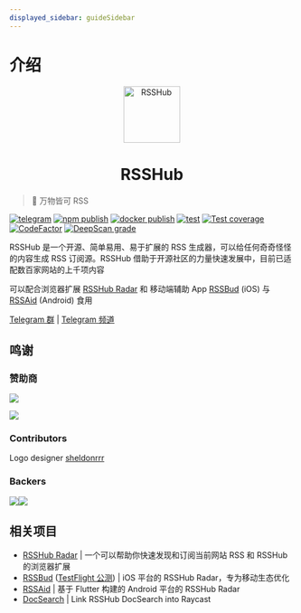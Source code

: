 ```yaml
---
displayed_sidebar: guideSidebar
---
```


# 介绍

<p align="center" class="logo-img">
    <img src="img/logo.png" alt="RSSHub" width="100" />
</p>
<h1 align="center" class="logo-text">RSSHub</h1>

> 🍰 万物皆可 RSS

[![telegram](https://img.shields.io/badge/chat-telegram-brightgreen.svg?logo=telegram&style=flat-square)](https://t.me/rsshub)
[![npm publish](https://img.shields.io/github/actions/workflow/status/DIYgod/RSSHub/npm-publish.yml?branch=master&label=npm%20publish&logo=npm&style=flat-square)](https://www.npmjs.com/package/rsshub)
[![docker publish](https://img.shields.io/github/actions/workflow/status/DIYgod/RSSHub/docker-release.yml?branch=master&label=docker%20publish&logo=docker&style=flat-square)](https://hub.docker.com/r/diygod/rsshub)
[![test](https://img.shields.io/github/actions/workflow/status/DIYgod/RSSHub/test.yml?branch=master&label=test&logo=github&style=flat-square)](https://github.com/DIYgod/RSSHub/actions/workflows/test.yml?query=event%3Apush+branch%3Amaster)
[![Test coverage](https://img.shields.io/codecov/c/github/DIYgod/RSSHub.svg?style=flat-square&logo=codecov)](https://app.codecov.io/gh/DIYgod/RSSHub/branch/master)
[![CodeFactor](https://www.codefactor.io/repository/github/diygod/rsshub/badge)](https://www.codefactor.io/repository/github/diygod/rsshub)
[![DeepScan grade](https://deepscan.io/api/teams/6244/projects/8135/branches/92448/badge/grade.svg)](https://deepscan.io/dashboard#view=project&tid=6244&pid=8135&bid=92448)

RSSHub 是一个开源、简单易用、易于扩展的 RSS 生成器，可以给任何奇奇怪怪的内容生成 RSS 订阅源。RSSHub 借助于开源社区的力量快速发展中，目前已适配数百家网站的上千项内容

可以配合浏览器扩展 [RSSHub Radar](https://github.com/DIYgod/RSSHub-Radar) 和 移动端辅助 App [RSSBud](https://github.com/Cay-Zhang/RSSBud) (iOS) 与 [RSSAid](https://github.com/LeetaoGoooo/RSSAid) (Android) 食用

[Telegram 群](https://t.me/rsshub) | [Telegram 频道](https://t.me/awesomeRSSHub)

## 鸣谢

### 赞助商

<p>
<Link to="https://xlog.app/"><img style={{height: "100px"}} src="https://i.imgur.com/2B9pXBg.png" /></Link>
</p>

[![](https://opencollective.com/static/images/become_sponsor.svg)](/zh/support/)

### Contributors

<p>
<object type="image/svg+xml" data="https://opencollective.com/RSSHub/contributors.svg?width=740"></object>
</p>

Logo designer [sheldonrrr](https://dribbble.com/sheldonrrr)

### Backers

<Link to="https://www.cloudflare.com"><img style={{height: "50px"}} src="https://cn-south-17-rsshub-16857749.oss.dogecdn.com/cloudflare.png" /></Link><Link to="https://www.netlify.com" style={{marginLeft: "60px"}}><img style={{height: "40px"}} src="https://cn-south-17-rsshub-16857749.oss.dogecdn.com/netlify.png" /></Link>

## 相关项目

-   [RSSHub Radar](https://github.com/DIYgod/RSSHub-Radar) | 一个可以帮助你快速发现和订阅当前网站 RSS 和 RSSHub 的浏览器扩展
-   [RSSBud](https://github.com/Cay-Zhang/RSSBud) ([TestFlight 公测](https://testflight.apple.com/join/rjCVzzHP)) | iOS 平台的 RSSHub Radar，专为移动生态优化
-   [RSSAid](https://github.com/LeetaoGoooo/RSSAid) | 基于 Flutter 构建的 Android 平台的 RSSHub Radar
-   [DocSearch](https://github.com/Fatpandac/DocSearch) | Link RSSHub DocSearch into Raycast
